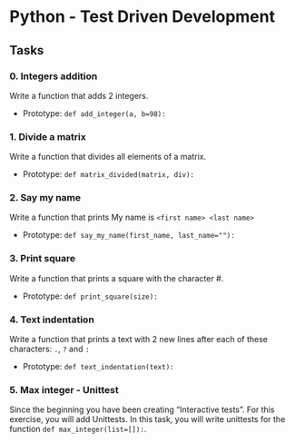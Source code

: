 # Python - Test Driven Development

## Tasks

### 0. Integers addition
Write a function that adds 2 integers.
- Prototype: `def add_integer(a, b=98):`

### 1. Divide a matrix
Write a function that divides all elements of a matrix.
- Prototype: `def matrix_divided(matrix, div):`

### 2. Say my name
Write a function that prints My name is `<first name> <last name>`
- Prototype: `def say_my_name(first_name, last_name=""):`

### 3. Print square
Write a function that prints a square with the character #.
- Prototype: `def print_square(size):`

### 4. Text indentation
Write a function that prints a text with 2 new lines after each of these characters: `.`, `?` and `:`
- Prototype: `def text_indentation(text):`

### 5. Max integer - Unittest
Since the beginning you have been creating “Interactive tests”. For this exercise, you will add Unittests.
In this task, you will write unittests for the function `def max_integer(list=[]):`.
